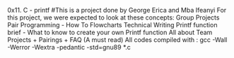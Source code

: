 0x11. C - printf
#This is a project done by George Erica and Mba Ifeanyi
For this project, we were expected to look at these concepts:
Group Projects
Pair Programming - How To
Flowcharts
Technical Writing
Printf function brief - What to know to create your own Printf function
All about Team Projects + Pairings + FAQ (A must read)
All codes compiled with : gcc -Wall -Werror -Wextra -pedantic -std=gnu89 *.c
